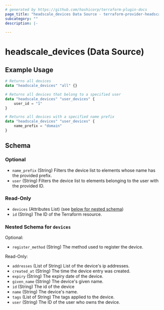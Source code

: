 ```yaml
---
# generated by https://github.com/hashicorp/terraform-plugin-docs
page_title: "headscale_devices Data Source - terraform-provider-headscale"
subcategory: ""
description: |-
  
---
```


# headscale_devices (Data Source)



## Example Usage

```terraform
# Returns all devices
data "headscale_devices" "all" {}

# Returns all devices that belong to a specified user
data "headscale_devices" "user_devices" {
    user_id = "1"
}

# Returns all devices with a specified name prefix
data "headscale_devices" "user_devices" {
    name_prefix = "domain"
}
```

<!-- schema generated by tfplugindocs -->
## Schema

### Optional

- `name_prefix` (String) Filters the device list to elements whose name has the provided prefix.
- `user` (String) Filters the device list to elements belonging to the user with the provided ID.

### Read-Only

- `devices` (Attributes List) (see [below for nested schema](#nestedatt--devices))
- `id` (String) The ID of the Terraform resource.

<a id="nestedatt--devices"></a>
### Nested Schema for `devices`

Optional:

- `register_method` (String) The method used to register the device.

Read-Only:

- `addresses` (List of String) List of the device's ip addresses.
- `created_at` (String) The time the device entry was created.
- `expiry` (String) The expiry date of the device.
- `given_name` (String) The device's given name.
- `id` (String) The id of the device
- `name` (String) The device's name.
- `tags` (List of String) The tags applied to the device.
- `user` (String) The ID of the user who owns the device.


